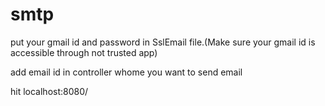 # smtp

put your gmail id and password in SslEmail file.(Make sure your gmail id is accessible through not trusted app)

add email id in controller whome you want to send email

hit localhost:8080/
